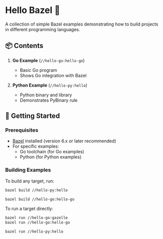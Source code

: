 # Hello Bazel 👋

A collection of simple Bazel examples demonstrating how to build projects in different programming languages.

## 📦 Contents

1. **Go Example** (`//hello-go:hello-go`)
   - Basic Go program
   - Shows Go integration with Bazel

3. **Python Example** (`//hello-py:hello`)
   - Python binary and library
   - Demonstrates PyBinary rule

## 🚀 Getting Started

### Prerequisites
- [Bazel](https://bazel.build/) installed (version 6.x or later recommended)
- For specific examples:
  - Go toolchain (for Go examples)
  - Python (for Python examples)

### Building Examples

To build any target, run:

```bash
bazel build //hello-py:hello

bazel build //hello-go:hello-go
```

To run a target directly:

```bash
bazel run //hello-go:gazelle
bazel run //hello-go:hello-go

bazel run //hello-py:hello
```
